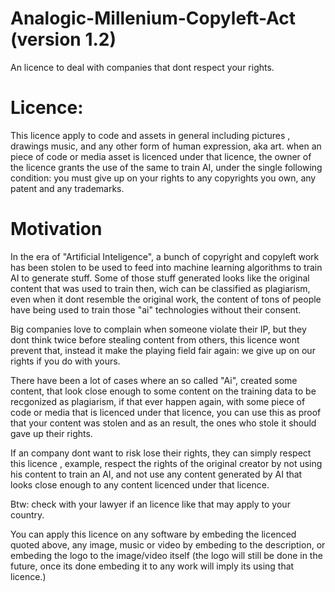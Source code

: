 # Analogic-Millenium-Copyleft-Act (version 1.2)
An licence to deal with companies that dont respect your rights.

# Licence:
This licence apply to code and assets in general including pictures , drawings music, and any other form of human expression, aka art.
when an piece of code or media asset is licenced under that licence, the owner of the licence grants the use of the same to train AI, under the single following condition:
you must give up on your rights to any copyrights you own, any patent and any trademarks.


# Motivation
In the era of "Artificial Inteligence", a bunch of copyright and copyleft work has been stolen to be used to feed into machine learning algorithms to train AI to generate stuff.
Some of those stuff generated looks like the original content that was used to train then, wich can be classified as plagiarism, even when it dont resemble the original work, the content of tons of people have being used to train those "ai" technologies without their consent.

Big companies love to complain when someone violate their IP, but they dont think twice before stealing content from others, this licence wont prevent that, instead it make the playing field fair again: we give up on our rights if you do with yours.

There have been a lot of cases where an so called "Ai", created some content, that look close enough to some content on the training data to be recgonized as plagiarism, if that ever happen again, with some piece of code or media that is licenced under that licence, you can use this as proof that your content was stolen and as an result, the ones who stole it should gave up their rights.

If an company dont want to risk lose their rights, they can simply respect this licence , example, respect the rights of the original creator by not using his content to train an AI, and not use any content generated by AI that looks close enough to any content licenced under that licence.

Btw: check with your lawyer if an licence like that may apply to your country.

You can apply this licence on any software by embeding the licenced quoted above, any image, music or video by embeding to the description, or embeding the logo to the image/video itself (the logo will still be done in the future, once its done embeding it to any work will imply its using that licence.)
